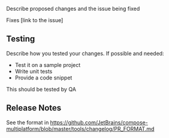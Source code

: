 Describe proposed changes and the issue being fixed

<!-- Optional -->
Fixes [link to the issue]

## Testing
<!-- Optional -->
Describe how you tested your changes. If possible and needed:
- Test it on a sample project
- Write unit tests
- Provide a code snippet

<!-- Optional -->
This should be tested by QA

## Release Notes
See the format in https://github.com/JetBrains/compose-multiplatform/blob/master/tools/changelog/PR_FORMAT.md
